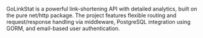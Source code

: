 GoLinkStat is a powerful link-shortening API with detailed analytics, built on the pure net/http package. The project features flexible routing and request/response handling via middleware, PostgreSQL integration using GORM, and email-based user authentication.
